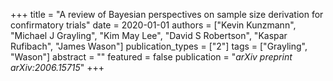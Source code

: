 +++
title = "A review of Bayesian perspectives on sample size derivation for confirmatory trials"
date = 2020-01-01
authors = ["Kevin Kunzmann", "Michael J Grayling", "Kim May Lee", "David S Robertson", "Kaspar Rufibach", "James Wason"]
publication_types = ["2"]
tags = ["Grayling", "Wason"]
abstract = ""
featured = false
publication = "*arXiv preprint arXiv:2006.15715*"
+++

